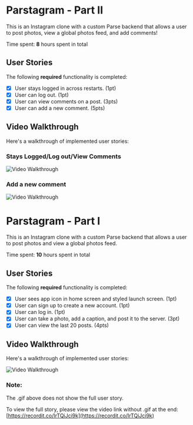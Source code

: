 # Parstagram - Part II

This is an Instagram clone with a custom Parse backend that allows a user to post photos, view a global photos feed, and add comments!

Time spent: **8** hours spent in total

## User Stories

The following **required** functionality is completed:

- [x] User stays logged in across restarts. (1pt)
- [x] User can log out. (1pt)
- [x] User can view comments on a post. (3pts)
- [x] User can add a new comment. (5pts)

## Video Walkthrough

Here's a walkthrough of implemented user stories:

### Stays Logged/Log out/View Comments
<img src='http://g.recordit.co/dgJpk9t86Q.gif' title='Video Walkthrough' width='' alt='Video Walkthrough' />

### Add a new comment
<img src='http://g.recordit.co/54LYgqeGDx.gif' title='Video Walkthrough' width='' alt='Video Walkthrough' />




# Parstagram - Part I

This is an Instagram clone with a custom Parse backend that allows a user to post photos and view a global photos feed.

Time spent: **10** hours spent in total

## User Stories

The following **required** functionality is completed:

- [x] User sees app icon in home screen and styled launch screen. (1pt)
- [x] User can sign up to create a new account. (1pt)
- [x] User can log in. (1pt)
- [x] User can take a photo, add a caption, and post it to the server. (3pt)
- [x] User can view the last 20 posts. (4pts)

## Video Walkthrough

Here's a walkthrough of implemented user stories:

<img src='https://recordit.co/IrTQiJci9k.gif' title='Video Walkthrough' width='' alt='Video Walkthrough' />

### Note: 

The .gif above does not show the full user story.

To view the full story, please view the video link without .gif at the end: [https://recordit.co/IrTQiJci9k](https://recordit.co/IrTQiJci9k)
